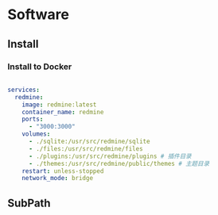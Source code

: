 # Software

## Install

### Install to Docker

```shell

```

```yml
services:
  redmine:
    image: redmine:latest
    container_name: redmine
    ports:
      - "3000:3000"
    volumes:
      - ./sqlite:/usr/src/redmine/sqlite
      - ./files:/usr/src/redmine/files
      - ./plugins:/usr/src/redmine/plugins # 插件目录
      - ./themes:/usr/src/redmine/public/themes # 主题目录
    restart: unless-stopped
    network_mode: bridge
```

## SubPath
